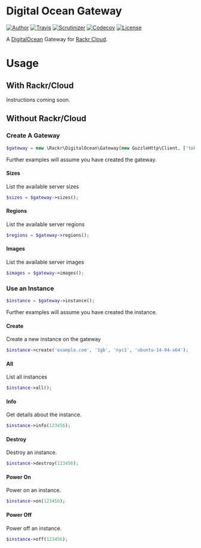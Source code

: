 # Digital Ocean Gateway

[![Author](http://img.shields.io/badge/author-@clarkeash-blue.svg?style=flat-square)](https://twitter.com/clarkeash)
[![Travis](https://img.shields.io/travis/rackr/digitalocean.svg?style=flat-square)](https://travis-ci.org/rackr/digitalocean)
[![Scrutinizer](https://img.shields.io/scrutinizer/g/rackr/digitalocean.svg?style=flat-square)](https://scrutinizer-ci.com/g/rackr/digitalocean)
[![Codecov](https://img.shields.io/codecov/c/github/rackr/digitalocean.svg?style=flat-square)](https://codecov.io/github/rackr/digitalocean)
[![License](https://img.shields.io/packagist/l/rackr/digitalocean.svg?style=flat-square)](https://github.com/rackr/digitalocean/blob/master/LICENSE)

A [DigitalOcean](https://www.digitalocean.com) Gateway for [Rackr Cloud](https://github.com/rackr/cloud).

# Usage

## With Rackr/Cloud

Instructions coming soon.

## Without Rackr/Cloud

### Create A Gateway

```php
$gateway = new \Rackr\DigitalOcean\Gateway(new GuzzleHttp\Client, ['token' => 'YOUR_TOKEN']);
```

Further examples will assume you have created the gateway.

#### Sizes

List the available server sizes

```php
$sizes = $gateway->sizes();
```

#### Regions

List the available server regions

```php
$regions = $gateway->regions();
```

#### Images

List the available server images

```php
$images = $gateway->images();
```

### Use an Instance

```php
$instance = $gateway->instance();
```

Further examples will assume you have created the instance.

#### Create

Create a new instance on the gateway

```php
$instance->create('example.com', '1gb', 'nyc1', 'ubuntu-14-04-x64');
```

#### All

List all instances

```php
$instance->all();
```

#### Info

Get details about the instance.

```php
$instance->info(123456);
```

#### Destroy

Destroy an instance.

```php
$instance->destroy(123456);
```

#### Power On

Power on  an instance.

```php
$instance->on(123456);
```

#### Power Off

Power off  an instance.

```php
$instance->off(123456);
```
